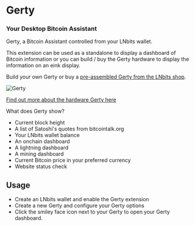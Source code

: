 # Gerty

### Your Desktop Bitcoin Assistant

Gerty, a Bitcoin Assistant controlled from your LNbits wallet.

This extension can be used as a standalone to display a dashboard of Bitcoin information or you
can build / buy the Gerty hardware to display the information on an eink display.

Build your own Gerty or buy a [pre-assembled Gerty from the LNbits shop](https://shop.lnbits.com/product/gerty-a-bitcoin-assistant).

![Gerty](https://github.com/lnbits/gerty/raw/main/img/gerty-satoshi2.jpg)

[Find out more about the hardware Gerty here](https://github.com/lnbits/gerty/)

What does Gerty show?

+ Current block height
+ A list of Satoshi's quotes from bitcointalk.org
+ Your LNbits wallet balance
+ An onchain dashboard
+ A lightning dashboard
+ A mining dashboard
+ Current Bitcoin price in your preferred currency
+ Website status check

## Usage
+ Create an LNbits wallet and enable the Gerty extension
+ Create a new Gerty and configure your Gerty options
+ Click the smiley face icon next to your Gerty to open your Gerty dashboard. 